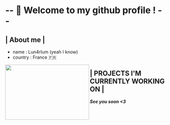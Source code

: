 # -- 👋 Welcome to my github profile ! --

## | About me |

- name : Lun4rIum (yeah I know)
- country : France 🇫🇷

<img align="left" width="263.5 " height="174" src="https://wallpaperaccess.com/full/1761190.jpg">

## | PROJECTS I'M CURRENTLY WORKING ON |

 
 
 ***See you soon <3***
